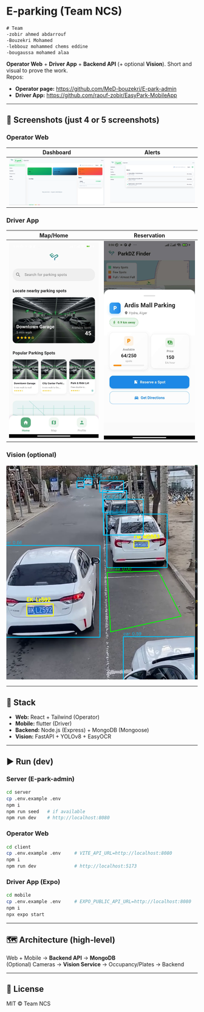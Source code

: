 # E‑parking (Team NCS)
    # Team
    -zobir ahmed abdarrouf
    -Bouzekri Mohamed
    -lebbouz mohammed chems eddine 
    -bougaussa mohamed alaa  

**Operator Web** + **Driver App** + **Backend API** (+ optional **Vision**). Short and visual to prove the work.  
Repos:
- **Operator page:** https://github.com/MeD-bouzekri/E-park-admin
- **Driver App:** https://github.com/raouf-zobir/EasyPark-MobileApp

---

## 📸 Screenshots (just 4 or 5 screenshots)
### Operator Web
| Dashboard | Alerts |
| --- | --- |
| ![Dashboard](docs/img/operator-dashboard.png) | ![Zones](docs/img/operator-zones.png) |

### Driver App
| Map/Home | Reservation |
| --- | --- |
| ![Mobile Home](docs/img/mobile-home.jpg) | ![Mobile Reserve](docs/img/mobile-reserve.jpg) |

### Vision (optional)
![Vision OCR](docs/img/vision-ocr.png)

---

## 🧱 Stack
- **Web:** React + Tailwind (Operator)
- **Mobile:** flutter (Driver)
- **Backend:** Node.js (Express) + MongoDB (Mongoose)
- **Vision:** FastAPI + YOLOv8 + EasyOCR 

---

## ▶️ Run (dev)

### Server (E-park-admin)
```bash
cd server
cp .env.example .env
npm i
npm run seed   # if available
npm run dev    # http://localhost:8080
```

### Operator Web
```bash
cd client
cp .env.example .env     # VITE_API_URL=http://localhost:8080
npm i
npm run dev              # http://localhost:5173
```

### Driver App (Expo)
```bash
cd mobile
cp .env.example .env     # EXPO_PUBLIC_API_URL=http://localhost:8080
npm i
npx expo start
```

---

## 🗺️ Architecture (high‑level)
Web + Mobile → **Backend API** → **MongoDB**  
(Optional) Cameras → **Vision Service** → Occupancy/Plates → Backend

---

## 📄 License
MIT © Team NCS